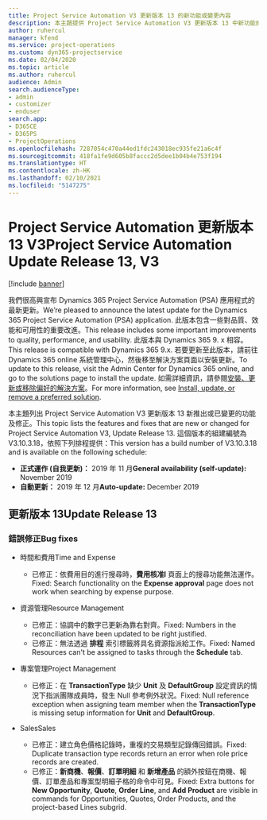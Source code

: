 ```yaml
---
title: Project Service Automation V3 更新版本 13 的新功能或變更內容
description: 本主題提供 Project Service Automation V3 更新版本 13 中新功能的相關資訊。
author: ruhercul
manager: kfend
ms.service: project-operations
ms.custom: dyn365-projectservice
ms.date: 02/04/2020
ms.topic: article
ms.author: ruhercul
audience: Admin
search.audienceType:
- admin
- customizer
- enduser
search.app:
- D365CE
- D365PS
- ProjectOperations
ms.openlocfilehash: 7287054c470a44ed1fdc243018ec935fe21a6c4f
ms.sourcegitcommit: 418fa1fe9d605b8faccc2d5dee1b04b4e753f194
ms.translationtype: HT
ms.contentlocale: zh-HK
ms.lasthandoff: 02/10/2021
ms.locfileid: "5147275"
---
```

# <a name="project-service-automation-update-release-13-v3"></a><span data-ttu-id="f15ed-103">Project Service Automation 更新版本 13 V3</span><span class="sxs-lookup"><span data-stu-id="f15ed-103">Project Service Automation Update Release 13, V3</span></span>

[!include [banner](../includes/psa-now-project-operations.md)]

<span data-ttu-id="f15ed-104">我們很高興宣布 Dynamics 365 Project Service Automation (PSA) 應用程式的最新更新。</span><span class="sxs-lookup"><span data-stu-id="f15ed-104">We’re pleased to announce the latest update for the Dynamics 365 Project Service Automation (PSA) application.</span></span> <span data-ttu-id="f15ed-105">此版本包含一些對品質、效能和可用性的重要改進。</span><span class="sxs-lookup"><span data-stu-id="f15ed-105">This release includes some important improvements to quality, performance, and usability.</span></span> <span data-ttu-id="f15ed-106">此版本與 Dynamics 365 9. x 相容。</span><span class="sxs-lookup"><span data-stu-id="f15ed-106">This release is compatible with Dynamics 365 9.x.</span></span> <span data-ttu-id="f15ed-107">若要更新至此版本，請前往 Dynamics 365 online 系統管理中心，然後移至解決方案頁面以安裝更新。</span><span class="sxs-lookup"><span data-stu-id="f15ed-107">To update to this release, visit the Admin Center for Dynamics 365 online, and go to the solutions page to install the update.</span></span> <span data-ttu-id="f15ed-108">如需詳細資訊，請參閱[安裝、更新或移除偏好的解決方案](https://docs.microsoft.com/power-platform/admin/install-remove-preferred-solution)。</span><span class="sxs-lookup"><span data-stu-id="f15ed-108">For more information, see [Install, update, or remove a preferred solution](https://docs.microsoft.com/power-platform/admin/install-remove-preferred-solution).</span></span>

<span data-ttu-id="f15ed-109">本主題列出 Project Service Automation V3 更新版本 13 新推出或已變更的功能及修正。</span><span class="sxs-lookup"><span data-stu-id="f15ed-109">This topic lists the features and fixes that are new or changed for Project Service Automation V3, Update Release 13.</span></span> <span data-ttu-id="f15ed-110">這個版本的組建編號為 V3.10.3.18，依照下列排程提供：</span><span class="sxs-lookup"><span data-stu-id="f15ed-110">This version has a build number of V3.10.3.18 and is available on the following schedule:</span></span>

- <span data-ttu-id="f15ed-111">**正式運作 (自我更新)：** 2019 年 11 月</span><span class="sxs-lookup"><span data-stu-id="f15ed-111">**General availability (self-update):** November 2019</span></span>
- <span data-ttu-id="f15ed-112">**自動更新：** 2019 年 12 月</span><span class="sxs-lookup"><span data-stu-id="f15ed-112">**Auto-update:** December 2019</span></span>


## <a name="update-release-13"></a><span data-ttu-id="f15ed-113">更新版本 13</span><span class="sxs-lookup"><span data-stu-id="f15ed-113">Update Release 13</span></span> 

### <a name="bug-fixes"></a><span data-ttu-id="f15ed-114">錯誤修正</span><span class="sxs-lookup"><span data-stu-id="f15ed-114">Bug fixes</span></span>

- <span data-ttu-id="f15ed-115">時間和費用</span><span class="sxs-lookup"><span data-stu-id="f15ed-115">Time and Expense</span></span>

     - <span data-ttu-id="f15ed-116">已修正：依費用目的進行搜尋時，**費用核准l** 頁面上的搜尋功能無法運作。</span><span class="sxs-lookup"><span data-stu-id="f15ed-116">Fixed: Search functionality on the **Expense approval** page does not work when searching by expense purpose.</span></span>

- <span data-ttu-id="f15ed-117">資源管理</span><span class="sxs-lookup"><span data-stu-id="f15ed-117">Resource Management</span></span>

     - <span data-ttu-id="f15ed-118">已修正：協調中的數字已更新為靠右對齊。</span><span class="sxs-lookup"><span data-stu-id="f15ed-118">Fixed: Numbers in the reconciliation have been updated to be right justified.</span></span>
     - <span data-ttu-id="f15ed-119">已修正：無法透過 **排程** 索引標籤將具名資源指派給工作。</span><span class="sxs-lookup"><span data-stu-id="f15ed-119">Fixed: Named Resources can't be assigned to tasks through the **Schedule** tab.</span></span>

- <span data-ttu-id="f15ed-120">專案管理</span><span class="sxs-lookup"><span data-stu-id="f15ed-120">Project Management</span></span>

     - <span data-ttu-id="f15ed-121">已修正：在 **TransactionType** 缺少 **Unit** 及 **DefaultGroup** 設定資訊的情況下指派團隊成員時，發生 Null 參考例外狀況。</span><span class="sxs-lookup"><span data-stu-id="f15ed-121">Fixed: Null reference exception when assigning team member when the **TransactionType** is missing setup information for **Unit** and **DefaultGroup**.</span></span>

- <span data-ttu-id="f15ed-122">Sales</span><span class="sxs-lookup"><span data-stu-id="f15ed-122">Sales</span></span>

     - <span data-ttu-id="f15ed-123">已修正：建立角色價格記錄時，重複的交易類型記錄傳回錯誤。</span><span class="sxs-lookup"><span data-stu-id="f15ed-123">Fixed: Duplicate transaction type records return an error when role price records are created.</span></span>
     - <span data-ttu-id="f15ed-124">已修正：**新商機**、**報價**、**訂單明細** 和 **新增產品** 的額外按鈕在商機、報價、訂單產品和專案型明細子格的命令中可見。</span><span class="sxs-lookup"><span data-stu-id="f15ed-124">Fixed: Extra buttons for **New Opportunity**, **Quote**, **Order Line**, and **Add Product** are visible in commands for Opportunities, Quotes, Order Products, and the project-based Lines subgrid.</span></span>


